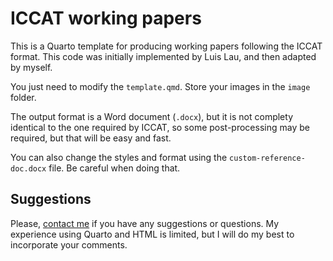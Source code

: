 ICCAT working papers
============================

This is a Quarto template for producing working papers following the ICCAT format. This code was initially implemented by Luis Lau, and then adapted by myself.

You just need to modify the `template.qmd`. Store your images in the `image` folder.

The output format is a Word document (`.docx`), but it is not complety identical to the one required by ICCAT, so some post-processing may be required, but that will be easy and fast.

You can also change the styles and format using the `custom-reference-doc.docx` file. Be careful when doing that.

## Suggestions

Please, [contact me](mailto:gmoron@azti.es) if you have any suggestions or questions. My experience using Quarto and HTML is limited, but I will do my best to incorporate your comments. 